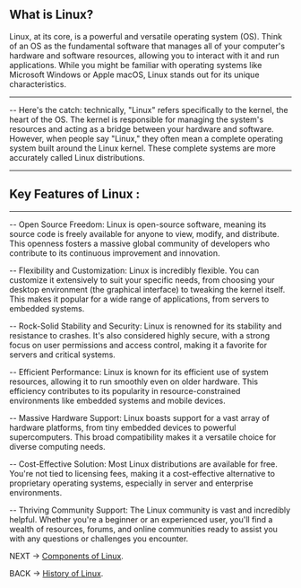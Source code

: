 
## What is Linux?


Linux, at its core, is a powerful and versatile operating system (OS). Think of an OS as the fundamental software that manages all of your computer's hardware and software resources, allowing you to interact with it and run applications. While you might be familiar with operating systems like Microsoft Windows or Apple macOS, Linux stands out for its unique characteristics.

---

-- Here's the catch: technically, "Linux" refers specifically to the kernel, the heart of the OS. The kernel is responsible for managing the system's resources and acting as a bridge between your hardware and software. However, when people say "Linux," they often mean a complete operating system built around the Linux kernel. These complete systems are more accurately called Linux distributions.

---


## Key Features of Linux :
---


-- Open Source Freedom: Linux is open-source software, meaning its source code is freely available for anyone to view, modify, and distribute. This openness fosters a massive global community of developers who contribute to its continuous improvement and innovation.


-- Flexibility and Customization: Linux is incredibly flexible. You can customize it extensively to suit your specific needs, from choosing your desktop environment (the graphical interface) to tweaking the kernel itself. This makes it popular for a wide range of applications, from servers to embedded systems.


-- Rock-Solid Stability and Security: Linux is renowned for its stability and resistance to crashes. It's also considered highly secure, with a strong focus on user permissions and access control, making it a favorite for servers and critical systems.


-- Efficient Performance: Linux is known for its efficient use of system resources, allowing it to run smoothly even on older hardware. This efficiency contributes to its popularity in resource-constrained environments like embedded systems and mobile devices.


-- Massive Hardware Support: Linux boasts support for a vast array of hardware platforms, from tiny embedded devices to powerful supercomputers. This broad compatibility makes it a versatile choice for diverse computing needs.


-- Cost-Effective Solution: Most Linux distributions are available for free. You're not tied to licensing fees, making it a cost-effective alternative to proprietary operating systems, especially in server and enterprise environments.


-- Thriving Community Support: The Linux community is vast and incredibly helpful. Whether you're a beginner or an experienced user, you'll find a wealth of resources, forums, and online communities ready to assist you with any questions or challenges you encounter.



NEXT -> [Components of Linux](Components.md).

BACK -> [History of Linux](History.md).

